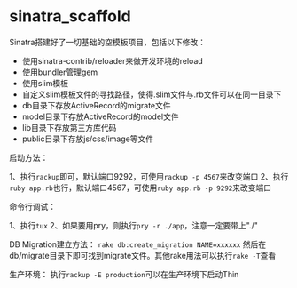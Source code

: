 sinatra_scaffold
================

Sinatra搭建好了一切基础的空模板项目，包括以下修改：

- 使用sinatra-contrib/reloader来做开发环境的reload
- 使用bundler管理gem
- 使用slim模板
- 自定义slim模板文件的寻找路径，使得.slim文件与.rb文件可以在同一目录下
- db目录下存放ActiveRecord的migrate文件
- model目录下存放ActiveRecord的model文件
- lib目录下存放第三方库代码
- public目录下存放js/css/image等文件

启动方法：

1、执行```rackup```即可，默认端口9292，可使用```rackup -p 4567```来改变端口
2、执行```ruby app.rb```也行，默认端口4567，可使用```ruby app.rb -p 9292```来改变端口

命令行调试：

1、执行```tux```
2、如果要用pry，则执行```pry -r ./app```，注意一定要带上"./"

DB Migration建立方法：
```rake db:create_migration NAME=xxxxxx```
然后在db/migrate目录下即可找到migrate文件。其他rake用法可以执行```rake -T```查看

生产环境：
执行```rackup -E production```可以在生产环境下启动Thin
